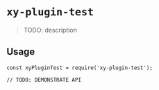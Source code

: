 # `xy-plugin-test`

> TODO: description

## Usage

```
const xyPluginTest = require('xy-plugin-test');

// TODO: DEMONSTRATE API
```
